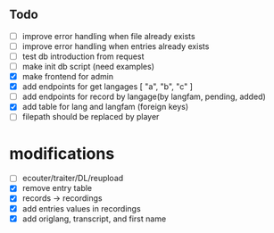 ## Todo
- [ ] improve error handling when file already exists
- [ ] improve error handling when entries already exists
- [ ] test db introduction from request
- [ ] make init db script (need examples)
- [x] make frontend for admin
- [x] add endpoints for get langages [ "a", "b", "c" ]
- [ ] add endpoints for record by langage(by langfam, pending, added)
- [x] add table for lang and langfam (foreign keys)
- [ ] filepath should be replaced by player

# modifications
- [ ] ecouter/traiter/DL/reupload
- [x] remove entry table
- [x] records -> recordings
- [x] add entries values in recordings
- [x] add origlang, transcript, and first name 
